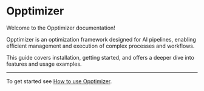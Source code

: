 # Opptimizer

Welcome to the Opptimizer documentation!

Opptimizer is an optimization framework designed for AI pipelines, enabling efficient management and execution of complex processes and workflows.

This guide covers installation, getting started, and offers a deeper dive into features and usage examples.

---

To get started see [How to use Opptimizer](README_link.md).
